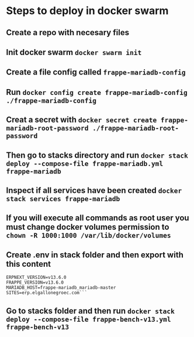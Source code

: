 # Steps to deploy in docker swarm

## Create a repo with necesary files 

## Init docker swarm `docker swarm init`

## Create a file config called `frappe-mariadb-config`

## Run `docker config create frappe-mariadb-config ./frappe-mariadb-config`

## Creat a secret with `docker secret create frappe-mariadb-root-password ./frappe-mariadb-root-password`

## Then go to stacks directory and run `docker stack deploy --compose-file frappe-mariadb.yml frappe-mariadb`

## Inspect if all services have been created `docker stack services frappe-mariadb`

## If you will execute all commands as root user you must change docker volumes permission to `chown -R 1000:1000 /var/lib/docker/volumes`

## Create .env in stack folder and then export with this content
```
ERPNEXT_VERSION=v13.6.0
FRAPPE_VERSION=v13.6.0
MARIADB_HOST=frappe-mariadb_mariadb-master
SITES=erp.elgallonegroec.com```

```

## Go to stacks folder and then run `docker stack deploy --compose-file frappe-bench-v13.yml frappe-bench-v13`
